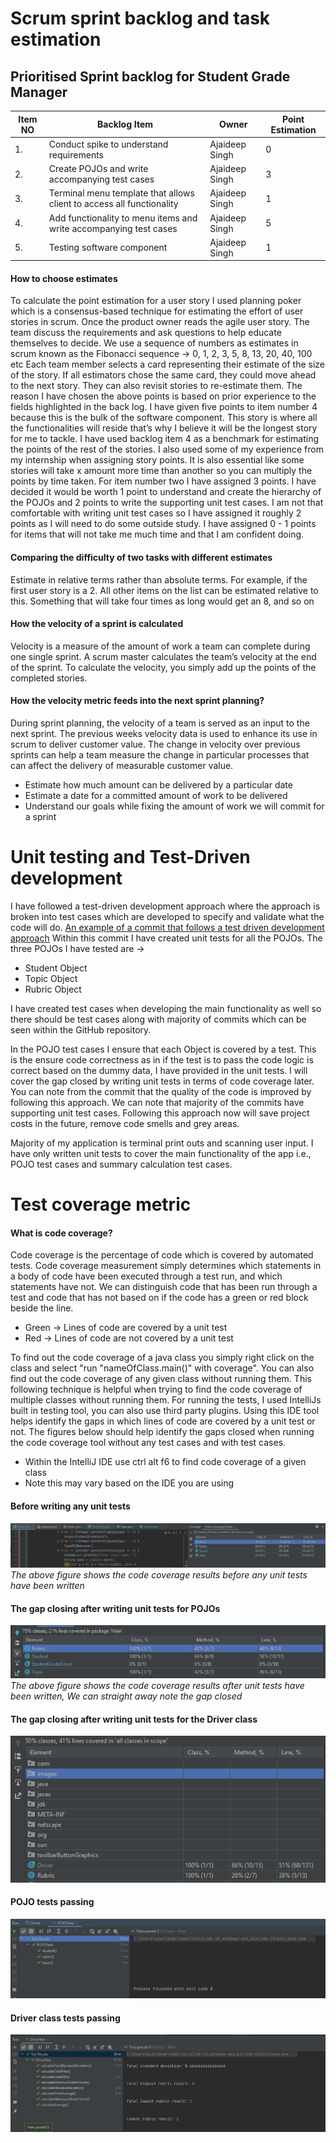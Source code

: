 # Scrum sprint backlog and task estimation
## Prioritised Sprint backlog for Student Grade Manager

| Item NO | Backlog Item | Owner | Point Estimation |
| ------ | ------ | ------ |------ |
| 1. | Conduct spike to understand requirements | Ajaideep Singh | 0
| 2. | Create POJOs and write accompanying test cases | Ajaideep Singh | 3
| 3. | Terminal menu template that allows client to access all functionality | Ajaideep Singh | 1
| 4. | Add functionality to menu items and write accompanying test cases | Ajaideep Singh | 5
| 5. | Testing software component | Ajaideep Singh | 1

#### How to choose estimates
To calculate the point estimation for a user story I used planning poker which is a consensus-based technique for estimating the effort of user stories in scrum. Once the product owner reads the agile user story. The team discuss the requirements and ask questions to help educate themselves to decide. We use a sequence of numbers as estimates in scrum known as the Fibonacci sequence ->
0, 1, 2, 3, 5, 8, 13, 20, 40, 100 etc
Each team member selects a card representing their estimate of the size of the story. If all estimators chose the same card, they could move ahead to the next story. They can also revisit stories to re-estimate them.
The reason I have chosen the above points is based on prior experience to the fields highlighted in the back log. I have given five points to item number 4 because this is the bulk of the software component. This story is where all the functionalities will reside that’s why I believe it will be the longest story for me to tackle. I have used backlog item 4 as a benchmark for estimating the points of the rest of the stories. I also used some of my experience from my internship when assigning story points. It is also essential like some stories will take x amount more time than another so you can multiply the points by time taken. For item number two I have assigned 3 points. I have decided it would be worth 1 point to understand and create the hierarchy of the POJOs and 2 points to write the supporting unit test cases. I am not that comfortable with writing unit test cases so I have assigned it roughly 2 points as I will need to do some outside study. I have assigned 0 - 1 points for items that will not take me much time and that I am confident doing.

#### Comparing the difficulty of two tasks with different estimates
Estimate in relative terms rather than absolute terms. For example, if the first user story is a 2. All other items on the list can be estimated relative to this. Something that will take four times as long would get an 8, and so on

#### How the velocity of a sprint is calculated
Velocity is a measure of the amount of work a team can complete during one single sprint. A scrum master calculates the team’s velocity at the end of the sprint. To calculate the velocity, you simply add up the points of the completed stories.

#### How the velocity metric feeds into the next sprint planning?
During sprint planning, the velocity of a team is served as an input to the next sprint. The previous weeks velocity data is used to enhance its use in scrum to deliver customer value. The change in velocity over previous sprints can help a team measure the change in particular processes that can affect the delivery of measurable customer value.

- Estimate how much amount can be delivered by a particular date
- Estimate a date for a committed amount of work to be delivered
- Understand our goals while fixing the amount of work we will commit for a sprint

# Unit testing and Test-Driven development
I have followed a test-driven development approach where the approach is broken into test cases which are developed to specify and validate what the code will do.
[An example of a commit that follows a test driven development approach](https://github.com/AjaideepSingh/SQACA_Ajaideep/commit/a161b5942e0a8fd4ca358ef1b8973c30f6eedc22)
Within this commit I have created unit tests for all the POJOs. The three POJOs I have tested are ->
 - Student Object
 - Topic Object
 - Rubric Object

I have created test cases when developing the main functionality as well so there should be test cases along with majority of commits which can be seen within the GitHub repository.

In the POJO test cases I ensure that each Object is covered by a test. This is the ensure code correctness as in if the test is to pass the code logic is correct based on the dummy data, I have provided in the unit tests. I will cover the gap closed by writing unit tests in terms of code coverage later. You can note from the commit that the quality of the code is improved by following this approach. We can note that majority of the commits have supporting unit test cases. Following this approach now will save project costs in the future, remove code smells and grey areas.

Majority of my application is terminal print outs and scanning user input. I have only written unit tests to cover the main functionality of the app i.e., POJO test cases and summary calculation test cases.

# Test coverage metric
#### What is code coverage?
Code coverage is the percentage of code which is covered by automated tests. Code coverage measurement simply determines which statements in a body of code have been executed through a test run, and which statements have not. We can distinguish code that has been run through a test and code that has not based on if the code has a green or red block beside the line.

 - Green -> Lines of code are covered by a unit test
 - Red -> Lines of code are not covered by a unit test

To find out the code coverage of a java class you simply right click on the class and select "run "nameOfClass.main()" with coverage". You can also find out the code coverage of any given class without running them. This following technique is helpful when trying to find the code coverage of multiple classes without running them. For running the tests, I used IntelliJs built in testing tool, you can also use third party plugins. Using this IDE tool helps identify the gaps in which lines of code are covered by a unit test or not. The figures below should help identify the gaps closed when running the code coverage tool without any test cases and with test cases.

- Within the IntelliJ IDE use ctrl alt f6 to find code coverage of a given class
- Note this may vary based on the IDE you are using

#### Before writing any unit tests
![image info](pictures/noCodeCoverage.PNG)
*The above figure shows the code coverage results before any unit tests have been written*

#### The gap closing after writing unit tests for POJOs
![image info](pictures/POJOSafterTest.PNG)
*The above figure shows the code coverage results after unit tests have been written, We can straight away note the gap closed*

#### The gap closing after writing unit tests for the Driver class
![image info](pictures/codecoverageaftertestswritten.png)

#### POJO tests passing
![image info](pictures/pojoTestsPassing.PNG)

#### Driver class tests passing
![image info](pictures/Driverunittestspassing.PNG)